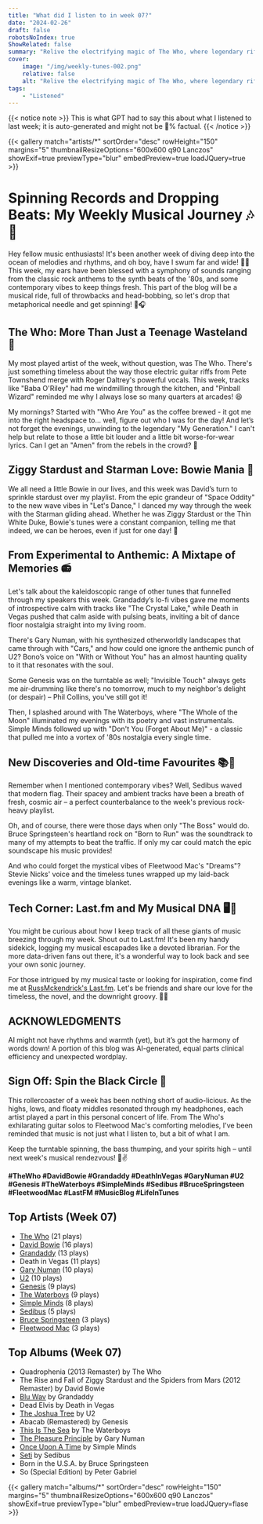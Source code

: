 ```yaml
---
title: "What did I listen to in week 07?"
date: "2024-02-26"
draft: false
robotsNoIndex: true
ShowRelated: false
summary: "Relive the electrifying magic of The Who, where legendary riffs meet timeless anthems!"
cover:
    image: "/img/weekly-tunes-002.png"
    relative: false
    alt: "Relive the electrifying magic of The Who, where legendary riffs meet timeless anthems!"
tags:
    - "Listened"
---
```


{{< notice note >}}
This is what GPT had to say this about what I listened to last week; it is auto-generated and might not be 💯% factual.
{{< /notice >}}

{{< gallery match="artists/*" sortOrder="desc" rowHeight="150" margins="5" thumbnailResizeOptions="600x600 q90 Lanczos" showExif=true previewType="blur" embedPreview=true loadJQuery=true >}}

# Spinning Records and Dropping Beats: My Weekly Musical Journey 🎶🤘

Hey fellow music enthusiasts! It's been another week of diving deep into the ocean of melodies and rhythms, and oh boy, have I swum far and wide! 🏊‍♂️ This week, my ears have been blessed with a symphony of sounds ranging from the classic rock anthems to the synth beats of the '80s, and some contemporary vibes to keep things fresh. This part of the blog will be a musical ride, full of throwbacks and head-bobbing, so let's drop that metaphorical needle and get spinning! 💽🎧

## The Who: More Than Just a Teenage Wasteland 🎸

My most played artist of the week, without question, was The Who. There's just something timeless about the way those electric guitar riffs from Pete Townshend merge with Roger Daltrey's powerful vocals. This week, tracks like "Baba O'Riley" had me windmilling through the kitchen, and "Pinball Wizard" reminded me why I always lose so many quarters at arcades! 😆

My mornings? Started with "Who Are You" as the coffee brewed - it got me into the right headspace to... well, figure out who I was for the day! And let’s not forget the evenings, unwinding to the legendary "My Generation." I can't help but relate to those a little bit louder and a little bit worse-for-wear lyrics. Can I get an "Amen" from the rebels in the crowd? 🙌

## Ziggy Stardust and Starman Love: Bowie Mania 🚀

We all need a little Bowie in our lives, and this week was David’s turn to sprinkle stardust over my playlist. From the epic grandeur of "Space Oddity" to the new wave vibes in "Let's Dance," I danced my way through the week with the Starman gliding ahead. Whether he was Ziggy Stardust or the Thin White Duke, Bowie's tunes were a constant companion, telling me that indeed, we can be heroes, even if just for one day! 🌟

## From Experimental to Anthemic: A Mixtape of Memories 📻

Let's talk about the kaleidoscopic range of other tunes that funnelled through my speakers this week. Grandaddy’s lo-fi vibes gave me moments of introspective calm with tracks like "The Crystal Lake," while Death in Vegas pushed that calm aside with pulsing beats, inviting a bit of dance floor nostalgia straight into my living room.

There's Gary Numan, with his synthesized otherworldly landscapes that came through with "Cars," and how could one ignore the anthemic punch of U2? Bono’s voice on "With or Without You" has an almost haunting quality to it that resonates with the soul.

Some Genesis was on the turntable as well; "Invisible Touch" always gets me air-drumming like there's no tomorrow, much to my neighbor's delight (or despair) – Phil Collins, you've still got it!

Then, I splashed around with The Waterboys, where "The Whole of the Moon" illuminated my evenings with its poetry and vast instrumentals. Simple Minds followed up with "Don't You (Forget About Me)" - a classic that pulled me into a vortex of '80s nostalgia every single time.

## New Discoveries and Old-time Favourites 📚💖

Remember when I mentioned contemporary vibes? Well, Sedibus waved that modern flag. Their spacey and ambient tracks have been a breath of fresh, cosmic air – a perfect counterbalance to the week's previous rock-heavy playlist.

Oh, and of course, there were those days when only "The Boss" would do. Bruce Springsteen's heartland rock on "Born to Run" was the soundtrack to many of my attempts to beat the traffic. If only my car could match the epic soundscape his music provides!

And who could forget the mystical vibes of Fleetwood Mac's "Dreams"? Stevie Nicks' voice and the timeless tunes wrapped up my laid-back evenings like a warm, vintage blanket.

## Tech Corner: Last.fm and My Musical DNA 🖥️🎵

You might be curious about how I keep track of all these giants of music breezing through my week. Shout out to Last.fm! It's been my handy sidekick, logging my musical escapades like a devoted librarian. For the more data-driven fans out there, it's a wonderful way to look back and see your own sonic journey.

For those intrigued by my musical taste or looking for inspiration, come find me at [RussMckendrick's Last.fm](https://www.last.fm/user/RussMckendrick). Let's be friends and share our love for the timeless, the novel, and the downright groovy. 🎹🎷

## ACKNOWLEDGMENTS

AI might not have rhythms and warmth (yet), but it’s got the harmony of words down! A portion of this blog was AI-generated, equal parts clinical efficiency and unexpected wordplay.

## Sign Off: Spin the Black Circle 🎉

This rollercoaster of a week has been nothing short of audio-licious. As the highs, lows, and floaty middles resonated through my headphones, each artist played a part in this personal concert of life. From The Who's exhilarating guitar solos to Fleetwood Mac's comforting melodies, I've been reminded that music is not just what I listen to, but a bit of what I am.

Keep the turntable spinning, the bass thumping, and your spirits high – until next week's musical rendezvous! 🎤✌️

**#TheWho #DavidBowie #Grandaddy #DeathInVegas #GaryNuman #U2 #Genesis #TheWaterboys #SimpleMinds #Sedibus #BruceSpringsteen #FleetwoodMac #LastFM #MusicBlog #LifeInTunes**

## Top Artists (Week 07)

- [The Who](https://www.mckendrick.rocks/artist/the-who/) (21 plays)
- [David Bowie](https://www.mckendrick.rocks/artist/david-bowie/) (16 plays)
- [Grandaddy](https://www.mckendrick.rocks/artist/grandaddy/) (13 plays)
- Death in Vegas (11 plays)
- [Gary Numan](https://www.mckendrick.rocks/artist/gary-numan/) (10 plays)
- [U2](https://www.mckendrick.rocks/artist/u2/) (10 plays)
- [Genesis](https://www.mckendrick.rocks/artist/genesis/) (9 plays)
- [The Waterboys](https://www.mckendrick.rocks/artist/the-waterboys/) (9 plays)
- [Simple Minds](https://www.mckendrick.rocks/artist/simple-minds/) (8 plays)
- [Sedibus](https://www.mckendrick.rocks/artist/sedibus/) (5 plays)
- [Bruce Springsteen](https://www.mckendrick.rocks/artist/bruce-springsteen/) (3 plays)
- [Fleetwood Mac](https://www.mckendrick.rocks/artist/fleetwood-mac/) (3 plays)


## Top Albums (Week 07)

- Quadrophenia (2013 Remaster) by The Who
- The Rise and Fall of Ziggy Stardust and the Spiders from Mars (2012 Remaster) by David Bowie
- [Blu Wav](https://www.mckendrick.rocks/albums/blu-wav-29808619/) by Grandaddy
- Dead Elvis by Death in Vegas
- [The Joshua Tree](https://www.mckendrick.rocks/albums/the-joshua-tree-10391869/) by U2
- Abacab (Remastered) by Genesis
- [This Is The Sea](https://www.mckendrick.rocks/albums/this-is-the-sea-29905867/) by The Waterboys
- [The Pleasure Principle](https://www.mckendrick.rocks/albums/the-pleasure-principle-45996/) by Gary Numan
- [Once Upon A Time](https://www.mckendrick.rocks/albums/once-upon-a-time-762207/) by Simple Minds
- [Seti](https://www.mckendrick.rocks/albums/seti-29917387/) by Sedibus
- Born in the U.S.A. by Bruce Springsteen
- So (Special Edition) by Peter Gabriel


{{< gallery match="albums/*" sortOrder="desc" rowHeight="150" margins="5" thumbnailResizeOptions="600x600 q90 Lanczos" showExif=true previewType="blur" embedPreview=true loadJQuery=flase >}}
